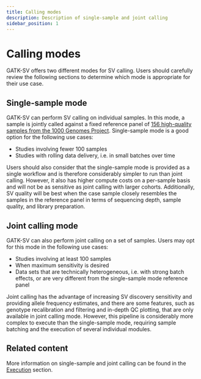 ```yaml
---
title: Calling modes
description: Description of single-sample and joint calling
sidebar_position: 1
---
```


# Calling modes

GATK-SV offers two different modes for SV calling. Users should carefully review the following sections to determine
which mode is appropriate for their use case.

## Single-sample mode

GATK-SV can perform SV calling on individual samples. In this mode, a sample is jointly called against a fixed reference 
panel of [156 high-quality samples from the 1000 Genomes Project](https://app.terra.bio/#workspaces/anvil-datastorage/1000G-high-coverage-2019). Single-sample mode is a good option for the following 
use cases:

- Studies involving fewer 100 samples
- Studies with rolling data delivery, i.e. in small batches over time

Users should also consider that the single-sample mode is provided as a single workflow and is therefore considerably 
simpler to run than joint calling. However, it also has higher compute costs on a per-sample basis and will not be as sensitive 
as joint calling with larger cohorts. Additionally, SV quality will be best when the case sample closely resembles the samples
in the reference panel in terms of sequencing depth, sample quality, and library preparation.

## Joint calling mode

GATK-SV can also perform joint calling on a set of samples. Users may opt for this mode in the following use cases:

- Studies involving at least 100 samples
- When maximum sensitivity is desired
- Data sets that are technically heterogeneous, i.e. with strong batch effects, or are very different from the single-sample mode reference panel

Joint calling has the advantage of increasing SV discovery sensitivity and providing allele frequency estimates, and there are 
some features, such as genotype recalibration and filtering and in-depth QC plotting, that are only available in joint calling mode. 
However, this pipeline is considerably more complex to execute than the single-sample mode, requiring sample batching and the execution of 
several individual modules.

## Related content

More information on single-sample and joint calling can be found in the [Execution](/docs/execution/overview) section.

